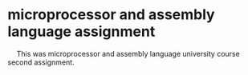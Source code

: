 # microprocessor and assembly language assignment
&emsp; This was microprocessor and assembly language university course second assignment.
